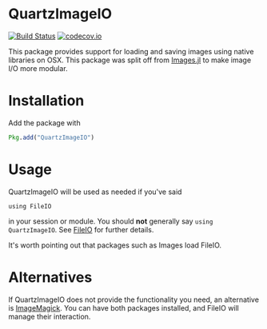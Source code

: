 # QuartzImageIO

[![Build Status](https://travis-ci.org/JuliaIO/QuartzImageIO.jl.svg?branch=master)](https://travis-ci.org/JuliaIO/QuartzImageIO.jl)
[![codecov.io](http://codecov.io/github/JuliaIO/QuartzImageIO.jl/coverage.svg?branch=master)](http://codecov.io/github/JuliaIO/QuartzImageIO.jl?branch=master)

This package provides support for loading and saving images using
native libraries on OSX.  This package was split off from
[Images.jl](https://github.com/timholy/Images.jl) to make image I/O
more modular.

# Installation

Add the package with

```jl
Pkg.add("QuartzImageIO")
```

# Usage

QuartzImageIO will be used as needed if you've said

```
using FileIO
```

in your session or module. You should **not** generally say `using
QuartzImageIO`.  See [FileIO](https://github.com/JuliaIO/FileIO.jl) for
further details.

It's worth pointing out that packages such as Images load FileIO.

# Alternatives

If QuartzImageIO does not provide the functionality you need, an
alternative is
[ImageMagick](https://github.com/JuliaIO/ImageMagick.jl). You can have
both packages installed, and FileIO will manage their interaction.
